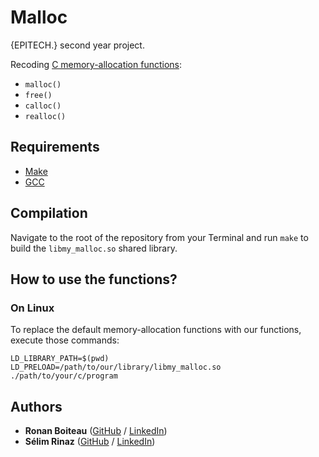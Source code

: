 # Malloc

{EPITECH.} second year project.

Recoding [C memory-allocation functions](https://en.wikipedia.org/wiki/C_dynamic_memory_allocation#Overview_of_functions):
 - `malloc()`
 - `free()`
 - `calloc()`
 - `realloc()`

## Requirements

 - [Make](https://www.gnu.org/software/make/)
 - [GCC](https://gcc.gnu.org/)

## Compilation

Navigate to the root of the repository from your Terminal and run `make` to build the `libmy_malloc.so` shared library.

## How to use the functions?

### On Linux

To replace the default memory-allocation functions with our functions, execute those commands:
```
LD_LIBRARY_PATH=$(pwd)
LD_PRELOAD=/path/to/our/library/libmy_malloc.so ./path/to/your/c/program
```

## Authors

* **Ronan Boiteau** ([GitHub](https://github.com/ronanboiteau) / [LinkedIn](https://www.linkedin.com/in/ronanboiteau/))
* **Sélim Rinaz** ([GitHub](https://github.com/rinaz-a) / [LinkedIn](https://www.linkedin.com/in/ronanboiteau/))
